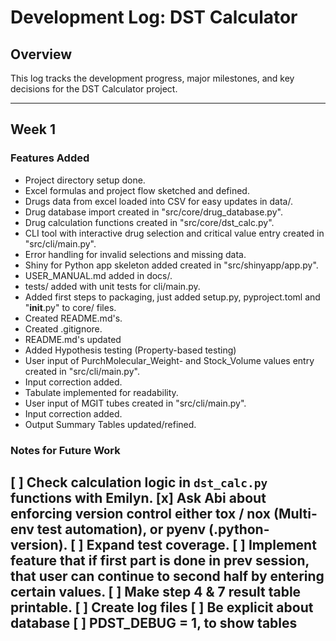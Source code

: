 # Development Log: DST Calculator

## Overview
This log tracks the development progress, major milestones, and key decisions for the DST Calculator project.

---
## Week 1

### Features Added
- Project directory setup done.
- Excel formulas and project flow sketched and defined.
- Drugs data from excel loaded into CSV for easy updates in data/.
- Drug database import created in "src/core/drug_database.py".
- Drug calculation functions created in "src/core/dst_calc.py".
- CLI tool with interactive drug selection and critical value entry created in "src/cli/main.py".
- Error handling for invalid selections and missing data.
- Shiny for Python app skeleton added created in "src/shinyapp/app.py".
- USER_MANUAL.md added in docs/.
- tests/ added with unit tests for cli/main.py.
- Added first steps to packaging, just added setup.py, pyproject.toml and "__init__.py" to core/ files.
- Created README.md's.
- Created .gitignore.
- README.md's updated
- Added Hypothesis testing (Property-based testing)
- User input of PurchMolecular_Weight- and Stock_Volume values entry created in "src/cli/main.py".
- Input correction added.
- Tabulate implemented for readability.
- User input of MGIT tubes created in "src/cli/main.py".
- Input correction added.
- Output Summary Tables updated/refined.

### Notes for Future Work
[ ] Check calculation logic in `dst_calc.py` functions with Emilyn.
[x] Ask Abi about enforcing version control either tox / nox (Multi-env test automation), or pyenv (.python-version).
[ ] Expand test coverage.
[ ] Implement feature that if first part is done in prev session, that user can continue to second half by entering certain values.
[ ] Make step 4 & 7 result table printable.
[ ] Create log files
[ ] Be explicit about database
[ ] PDST_DEBUG = 1, to show tables
---

